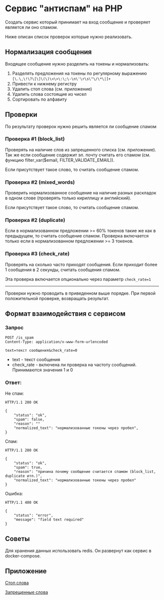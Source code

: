 # Сервис "антиспам" на PHP

Создать сервис который принимает на вход сообщение и проверяет является ли оно спамом.

Ниже описан список проверок которые нужно реализовать.

## Нормализация сообщения

Входящее сообщение нужно разделить на токены и нормализовать:

1. Разделять предложения на токены по регулярному выражению `[\.\,\!\?\[\]\(\)\<\>\:\;\-\n\'\r\s\"\/\*\|]+`
2. Привести к нижнему регистру
3. Удалить стоп слова (см. приложение)
4. Удалить слова состоящие из чисел
5. Сортировать по алфавиту

## Проверки

По результату проверок нужно решить является ли сообщение спамом

### Проверка #1 (block_list)
Проверять на наличие слов из запрещенного списка (см. приложение). Так же если сообщение содержит эл. почту считать его спамом (см. функцию filter_var($email, FILTER_VALIDATE_EMAIL)).

Если присутствует такое слово, то считать сообщение спамом.

### Проверка #2 (mixed_words)
Проверить нормализованное сообщение на наличие разных раскладок в одном слове (проверять только кириллицу и английский).

Если присутствует такое слово, то считать сообщение спамом.

### Проверка #2 (duplicate)
Если в нормализованном предложении >= 60% токенов такие же как в предыдущем, то считать сообщение спамом. Проверка включается только если в нормализованном предложении >= 3 токенов.

### Проверка #3 (check_rate)
Проверять на сколько часто приходят сообщения. Если приходит более 1 сообщения в 2 секунды, считать сообщения спамом.

Эта проверка включается опционально через параметр `check_rate=1`

---

Проверки нужно проводить в приведенном выше порядке. При первой положительной проверке, возвращать результат.

## Формат взаимодействия с сервисом

### Запрос

```
POST /is_spam
Content-Type: application/x-www-form-urlencoded

text=текст сообщения&check_rate=0
```

- text - текст сообщения
- check_rate - включена ли проверка на частоту сообщений. Принимаются значения 1 и 0

### Ответ:

Не спам:

```
HTTP/1.1 200 OK

{
    "status": "ok",
    "spam": false,
    "reason": ""
    "normalized_text": "нормализованные токены через пробел",
}
```

Спам:

```
HTTP/1.1 200 OK

{
    "status": "ok",
    "spam": true,
    "reason": "причина почему сообщение считается спамом (block_list, duplicate итп.)",
    "normalized_text": "нормализованные токены через пробел"
}
```

Ошибка:

```
HTTP/1.1 400 OK

{
    "status": "error",
    "message": "field text required"
}
```

## Советы

Для хранения данных использовать redis. Он развернут как сервис в docker-compose.

## Приложение

[Стоп слова](./docs/stopwords.txt)

[Запрещенные слова](./docs/blocklist.txt)
